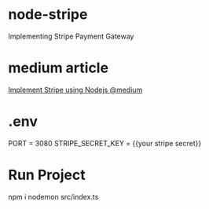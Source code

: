 # node-stripe
Implementing Stripe Payment Gateway

# medium article
[Implement Stripe using Nodejs @medium](https://medium.com/@tarak.suthar1999/stripe-payment-gateway-with-node-js-e31436e32693)

# .env
PORT = 3080
STRIPE_SECRET_KEY = {{your stripe secret}}

# Run Project
npm i
nodemon src/index.ts
